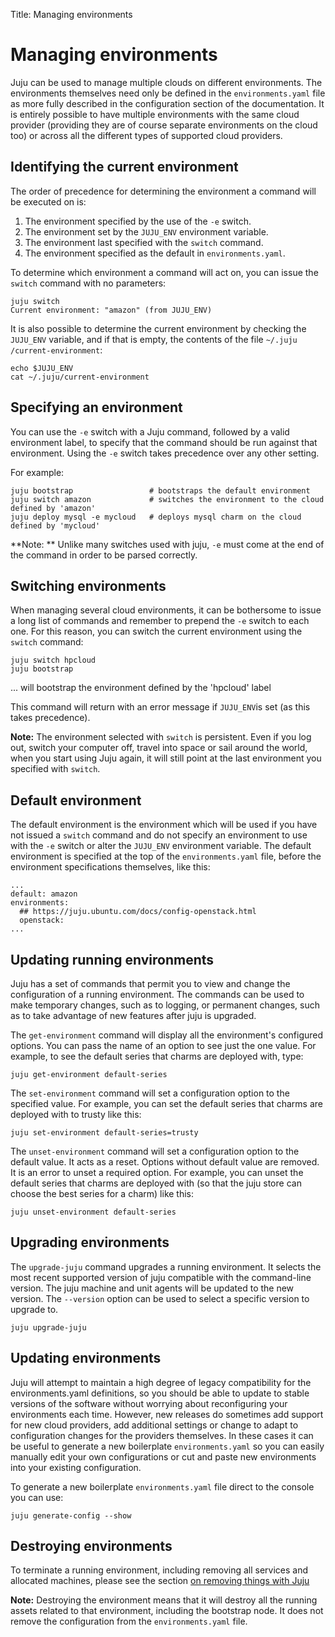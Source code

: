 Title: Managing environments

# Managing environments

Juju can be used to manage multiple clouds on different environments. The
environments themselves need only be defined in the `environments.yaml` file as
more fully described in the configuration section of the documentation. It is
entirely possible to have multiple environments with the same cloud provider
(providing they are of course separate environments on the cloud too) or across
all the different types of supported cloud providers.

## Identifying the current environment

The order of precedence for determining the environment a command will be
executed on is:

1. The environment specified by the use of the `-e` switch.
1. The environment set by the `JUJU_ENV` environment variable.
1. The environment last specified with the `switch` command. 
1. The environment specified as the default in `environments.yaml`.

To determine which environment a command will act on, you can issue the `switch`
command with no parameters:

    juju switch
    Current environment: "amazon" (from JUJU_ENV)

It is also possible to determine the current environment by checking the
`JUJU_ENV` variable, and if that is empty, the contents of the file `~/.juju
/current-environment`:

    echo $JUJU_ENV
    cat ~/.juju/current-environment 

## Specifying an environment

You can use the `-e` switch with a Juju command, followed by a valid environment label, to specify that the command should be run against that environment. Using the `-e` switch takes precedence over any other setting.

For example:

    juju bootstrap                 # bootstraps the default environment
    juju switch amazon             # switches the environment to the cloud defined by 'amazon'
    juju deploy mysql -e mycloud   # deploys mysql charm on the cloud defined by 'mycloud'

**Note: ** Unlike many switches used with juju, `-e` must come at the end of the command in order to be parsed correctly.

## Switching environments

When managing several cloud environments, it can be bothersome to issue a long
list of commands and remember to prepend the `-e` switch to each one. For this
reason, you can switch the current environment using the `switch` command:

    juju switch hpcloud
    juju bootstrap  

... will bootstrap the environment defined by the 'hpcloud' label

This command will return with an error message if `JUJU_ENV`is set (as this
takes precedence).

**Note:** The environment selected with `switch` is persistent. Even if you log out, switch your computer off, travel into space or sail around the world, when you start using Juju again, it will still point at the last environment you specified with `switch`.

## Default environment

The default environment is the environment which will be used if you have not
issued a `switch` command and do not specify an environment to use with the `-e` switch or alter the `JUJU_ENV` environment variable. The default environment is specified at the top of the `environments.yaml` file, before the environment
specifications themselves, like this:

    ...
    default: amazon
    environments:
      ## https://juju.ubuntu.com/docs/config-openstack.html
      openstack:
    ...

## Updating running environments

Juju has a set of commands that permit you to view and change the configuration
of a running environment. The commands can be used to make temporary changes,
such as to logging, or permanent changes, such as to take advantage of new
features after juju is upgraded.

The `get-environment` command will display all the environment's configured
options. You can pass the name of an option to see just the one value. For
example, to see the default series that charms are deployed with, type:

    juju get-environment default-series

The `set-environment` command will set a configuration option to the specified
value. For example, you can set the default series that charms are deployed with to trusty like this:

    juju set-environment default-series=trusty

The `unset-environment` command will set a configuration option to the default
value. It acts as a reset. Options without default value are removed. It is an
error to unset a required option. For example, you can unset the default series
that charms are deployed with (so that the juju store can choose the best series 
for a charm) like this:

    juju unset-environment default-series

## Upgrading environments

The `upgrade-juju` command upgrades a running environment. It selects the most
recent supported version of juju compatible with the command-line version. The
juju machine and unit agents will be updated to the new version. The `--version` 
option can be used to select a specific version to upgrade to.

    juju upgrade-juju

## Updating environments

Juju will attempt to maintain a high degree of legacy compatibility for the
environments.yaml definitions, so you should be able to update to stable
versions of the software without worrying about reconfiguring your environments
each time. However, new releases do sometimes add support for new cloud
providers, add additional settings or change to adapt to configuration changes
for the providers themselves. In these cases it can be useful to generate a new
boilerplate `environments.yaml` so you can easily manually edit your own
configurations or cut and paste new environments into your existing
configuration.

To generate a new boilerplate `environments.yaml` file direct to the console you can use:

    juju generate-config --show

## Destroying environments

To terminate a running environment, including removing all services and
allocated machines, please see the section 
[on removing things with Juju](./charms-destroy.html#destroying-environments)

**Note:** Destroying the environment means that it will destroy all the running 
assets related to that environment, including the bootstrap node. It does not
remove the configuration from the `environments.yaml` file.
